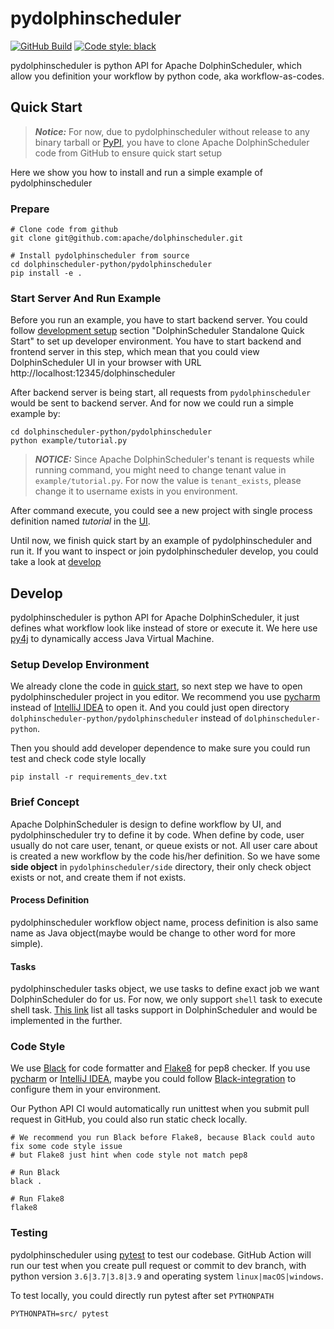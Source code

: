 <!--
 Licensed to the Apache Software Foundation (ASF) under one
 or more contributor license agreements.  See the NOTICE file
 distributed with this work for additional information
 regarding copyright ownership.  The ASF licenses this file
 to you under the Apache License, Version 2.0 (the
 "License"); you may not use this file except in compliance
 with the License.  You may obtain a copy of the License at

   http://www.apache.org/licenses/LICENSE-2.0

 Unless required by applicable law or agreed to in writing,
 software distributed under the License is distributed on an
 "AS IS" BASIS, WITHOUT WARRANTIES OR CONDITIONS OF ANY
 KIND, either express or implied.  See the License for the
 specific language governing permissions and limitations
 under the License.
-->

# pydolphinscheduler

[![GitHub Build][ga-py-test]][ga]
[![Code style: black][black-shield]][black-gh]

pydolphinscheduler is python API for Apache DolphinScheduler, which allow you definition
your workflow by python code, aka workflow-as-codes.

## Quick Start

> **_Notice:_** For now, due to pydolphinscheduler without release to any binary tarball or [PyPI][pypi], you 
> have to clone Apache DolphinScheduler code from GitHub to ensure quick start setup

Here we show you how to install and run a simple example of pydolphinscheduler

### Prepare

```shell
# Clone code from github
git clone git@github.com:apache/dolphinscheduler.git

# Install pydolphinscheduler from source
cd dolphinscheduler-python/pydolphinscheduler
pip install -e .
```

### Start Server And Run Example

Before you run an example, you have to start backend server. You could follow [development setup][dev-setup]
section "DolphinScheduler Standalone Quick Start" to set up developer environment. You have to start backend
and frontend server in this step, which mean that you could view DolphinScheduler UI in your browser with URL
http://localhost:12345/dolphinscheduler

After backend server is being start, all requests from `pydolphinscheduler` would be sent to backend server.
And for now we could run a simple example by:

```shell
cd dolphinscheduler-python/pydolphinscheduler
python example/tutorial.py
```

> **_NOTICE:_** Since Apache DolphinScheduler's tenant is requests while running command, you might need to change
> tenant value in `example/tutorial.py`. For now the value is `tenant_exists`, please change it to username exists
> in you environment. 

After command execute, you could see a new project with single process definition named *tutorial* in the [UI][ui-project].

Until now, we finish quick start by an example of pydolphinscheduler and run it. If you want to inspect or join
pydolphinscheduler develop, you could take a look at [develop](#develop)

## Develop

pydolphinscheduler is python API for Apache DolphinScheduler, it just defines what workflow look like instead of
store or execute it. We here use [py4j][py4j] to dynamically access Java Virtual Machine.

### Setup Develop Environment

We already clone the code in [quick start](#quick-start), so next step we have to open pydolphinscheduler project
in you editor. We recommend you use [pycharm][pycharm] instead of [IntelliJ IDEA][idea] to open it. And you could
just open directory `dolphinscheduler-python/pydolphinscheduler` instead of `dolphinscheduler-python`.

Then you should add developer dependence to make sure you could run test and check code style locally

```shell
pip install -r requirements_dev.txt
```

### Brief Concept

Apache DolphinScheduler is design to define workflow by UI, and pydolphinscheduler try to define it by code. When
define by code, user usually do not care user, tenant, or queue exists or not. All user care about is created
a new workflow by the code his/her definition. So we have some **side object** in `pydolphinscheduler/side`
directory, their only check object exists or not, and create them if not exists. 

#### Process Definition

pydolphinscheduler workflow object name, process definition is also same name as Java object(maybe would be change to
other word for more simple).

#### Tasks

pydolphinscheduler tasks object, we use tasks to define exact job we want DolphinScheduler do for us. For now,
we only support `shell` task to execute shell task. [This link][all-task] list all tasks support in DolphinScheduler
and would be implemented in the further.

### Code Style

We use [Black][black] for code formatter and [Flake8][flake8] for pep8 checker. If you use [pycharm][pycharm]
or [IntelliJ IDEA][idea], maybe you could follow [Black-integration][black-editor] to configure them in your environment.

Our Python API CI would automatically run unittest when you submit pull request in GitHub, you could also run
static check locally.

```shell
# We recommend you run Black before Flake8, because Black could auto fix some code style issue
# but Flake8 just hint when code style not match pep8

# Run Black
black .

# Run Flake8
flake8
```

### Testing

pydolphinscheduler using [pytest][pytest] to test our codebase. GitHub Action will run our test when you create
pull request or commit to dev branch, with python version `3.6|3.7|3.8|3.9` and operating system `linux|macOS|windows`.

To test locally, you could directly run pytest after set `PYTHONPATH` 

```shell
PYTHONPATH=src/ pytest
```

<!-- content -->
[pypi]: https://pypi.org/
[dev-setup]: https://dolphinscheduler.apache.org/en-us/development/development-environment-setup.html
[ui-project]: http://8.142.34.29:12345/dolphinscheduler/ui/#/projects/list
[py4j]: https://www.py4j.org/index.html
[pycharm]: https://www.jetbrains.com/pycharm
[idea]: https://www.jetbrains.com/idea/
[all-task]: https://dolphinscheduler.apache.org/en-us/docs/dev/user_doc/guide/task/shell.html
[pytest]: https://docs.pytest.org/en/latest/
[black]: https://black.readthedocs.io/en/stable/index.html
[flake8]: https://flake8.pycqa.org/en/latest/index.html
[black-editor]: https://black.readthedocs.io/en/stable/integrations/editors.html#pycharm-intellij-idea
<!-- badge -->
[ga-py-test]: https://github.com/apache/dolphinscheduler/actions/workflows/py-ci.yml/badge.svg?branch=dev
[ga]: https://github.com/apache/dolphinscheduler/actions
[black-shield]: https://img.shields.io/badge/code%20style-black-000000.svg
[black-gh]: https://github.com/psf/black
